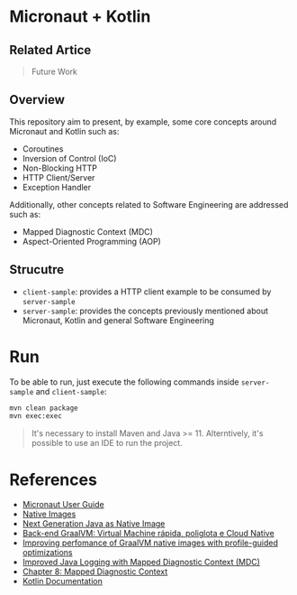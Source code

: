 # Micronaut + Kotlin

## Related Artice
> Future Work

## Overview
This repository aim to present, by example, some core concepts around Micronaut and Kotlin such as:
- Coroutines
- Inversion of Control (IoC)
- Non-Blocking HTTP
- HTTP Client/Server
- Exception Handler

Additionally, other concepts related to Software Engineering are addressed such as:
- Mapped Diagnostic Context (MDC)
- Aspect-Oriented Programming (AOP)

## Strucutre
- `client-sample`: provides a HTTP client example to be consumed by `server-sample`
- `server-sample`: provides the concepts previously mentioned about Micronaut, Kotlin and general Software Engineering

# Run
To be able to run, just execute the following commands inside `server-sample` and `client-sample`:
```bash
mvn clean package
mvn exec:exec
```
> It's necessary to install Maven and Java >= 11. 
> Alterntively, it's possible to use an IDE to run the project.

# References
- [Micronaut User Guide](https://docs.micronaut.io/2.4.0/guide/index.html)
- [Native Images](https://www.graalvm.org/reference-manual/native-image/)
- [Next Generation Java as Native Image](https://medium.com/pradpoddar/next-generation-java-as-native-image-cf307846de06)
- [Back-end GraalVM: Virtual Machine rápida, poliglota e Cloud Native](https://www.zup.com.br/blog/graalvm)
- [Improving perfomance of GraalVM native images with profile-guided optimizations](https://medium.com/graalvm/improving-performance-of-graalvm-native-images-with-profile-guided-optimizations-9c431a834edb#:~:text=The%20Native%20Image%20takes%20the,contained%20executable%20file%20as%20output.&text=Another%20benefit%20of%20ahead%20of%20time%20compilation%20is%20lower%20memory%20consumption)
- [Improved Java Logging with Mapped Diagnostic Context (MDC)](https://www.baeldung.com/mdc-in-log4j-2-logback)
- [Chapter 8: Mapped Diagnostic Context](http://logback.qos.ch/manual/mdc.html)
- [Kotlin Documentation](https://kotlinlang.org/docs/getting-started.html)